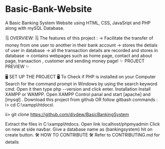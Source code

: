 # Basic-Bank-Website
A Basic Banking System Website using HTML, CSS, JavaSript and PHP along with mySQL Database.

🗒️ OVERVIEW: 🗒️
The features of this project :
-> Facilitate the transfer of money from one user to another in their bank account
-> stores the detials of user in database
-> all the transaction details are recorded and stores in database
-> contains webpages such as home page, contact and about page, tranaaction , customer and sending money page!
✨ PROJECT PREVIEW ✨
    
🖥️ SET UP THE PROJECT 🖥️
To Check if PHP is installed on your Computer
Search for the command prompt in Windows by using the search keyword cmd.
Open it then type php --version and click enter.
Installation
Install XAMPP or WAMPP.
Open XAMPP Control panal and start [apache] and [mysql] .
Download this project from github OR follow gitbash commands :
i> cd C:\xampp\htdocs\

ii> git clone https://github.com/divdew/BasicBankingSystem

Extract the files in C:\xampp\htdocs.
Open link localhost/phpmyadmin
Click on new at side navbar.
Give a database name as (bankingsystem) hit on create button.
🛠️ HOW TO CONTRIBUTE 🛠️
Refer to CONTRIBUTING.md for details
